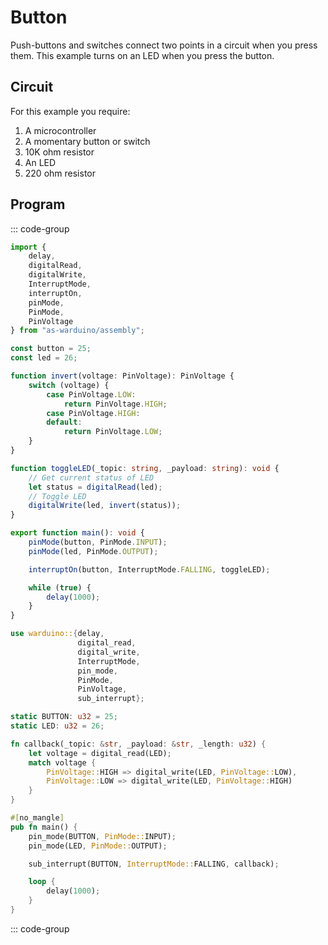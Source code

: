 <script setup>
import illustration from '../../.vitepress/components/illustration.vue'
</script>

# Button

Push-buttons and switches connect two points in a circuit when you press them.
This example turns on an LED when you press the button.

## Circuit

For this example you require:

1. A microcontroller
2. A momentary button or switch
3. 10K ohm resistor
4. An LED
5. 220 ohm resistor

<illustration src="/images/button-circuit.svg" darkmode="/images/button-circuit-dark.svg" classes="circuit"/>

## Program

::: code-group
```ts [AS]
import {
    delay,
    digitalRead,
    digitalWrite,
    InterruptMode,
    interruptOn,
    pinMode,
    PinMode,
    PinVoltage
} from "as-warduino/assembly";

const button = 25;
const led = 26;

function invert(voltage: PinVoltage): PinVoltage {
    switch (voltage) {
        case PinVoltage.LOW:
            return PinVoltage.HIGH;
        case PinVoltage.HIGH:
        default:
            return PinVoltage.LOW;
    }
}

function toggleLED(_topic: string, _payload: string): void {
    // Get current status of LED
    let status = digitalRead(led);
    // Toggle LED
    digitalWrite(led, invert(status));
}

export function main(): void {
    pinMode(button, PinMode.INPUT);
    pinMode(led, PinMode.OUTPUT);

    interruptOn(button, InterruptMode.FALLING, toggleLED);

    while (true) {
        delay(1000);
    }
}
```

```rust [Rust]
use warduino::{delay,
               digital_read,
               digital_write,
               InterruptMode,
               pin_mode,
               PinMode,
               PinVoltage,
               sub_interrupt};

static BUTTON: u32 = 25;
static LED: u32 = 26;

fn callback(_topic: &str, _payload: &str, _length: u32) {
    let voltage = digital_read(LED);
    match voltage {
        PinVoltage::HIGH => digital_write(LED, PinVoltage::LOW),
        PinVoltage::LOW => digital_write(LED, PinVoltage::HIGH)
    }
}

#[no_mangle]
pub fn main() {
    pin_mode(BUTTON, PinMode::INPUT);
    pin_mode(LED, PinMode::OUTPUT);

    sub_interrupt(BUTTON, InterruptMode::FALLING, callback);

    loop {
        delay(1000);
    }
}
```
::: code-group
